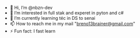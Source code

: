 - 👋 Hi, I’m @nbzn-dev
- 👀 I’m interested in full stak and experet in pyton and c#
- 🌱 I’m currently learning téc in DS to senai
- 📫 How to reach me in my mail "breno13brainer@gmail.com"
- ⚡ Fun fact: I fast learn

<!---
nbzn-dev/nbzn-dev is a ✨ special ✨ repository because its `README.md` (this file) appears on your GitHub profile.
You can click the Preview link to take a look at your changes.
--->
